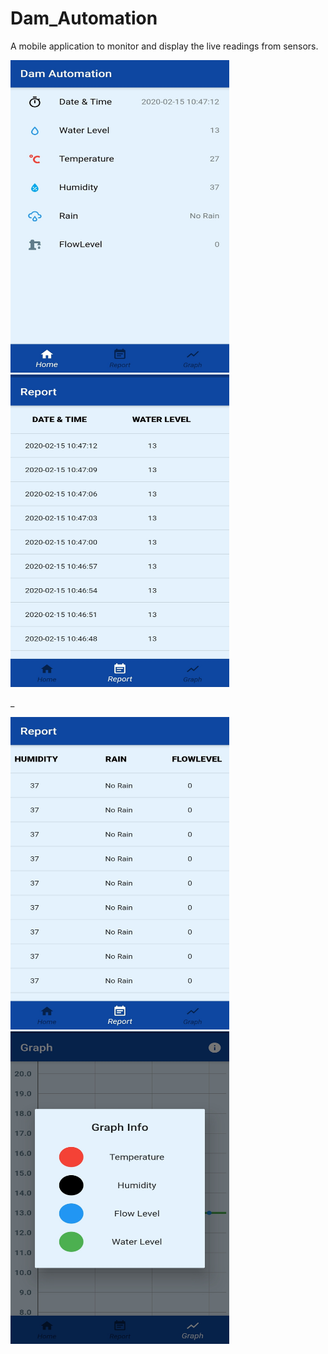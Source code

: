 # Dam_Automation
A mobile application to monitor and display the live readings from sensors.


<img src ="images/home.jpg" height = "500" width = "350">        &nbsp;&nbsp;&nbsp;&nbsp; &nbsp;&nbsp; &nbsp;&nbsp;&nbsp;&nbsp;&nbsp;&nbsp; &nbsp;&nbsp; &nbsp;&nbsp;          &nbsp;&nbsp;&nbsp;         <img src ="images/report.jpg" height = "500" width = "350">






_










<img src ="images/report1.jpg" height = "500" width = "350">        &nbsp;&nbsp;&nbsp;&nbsp; &nbsp;&nbsp; &nbsp;&nbsp;&nbsp;&nbsp;&nbsp;&nbsp; &nbsp;&nbsp; &nbsp;&nbsp;          &nbsp;&nbsp;&nbsp;         <img src ="images/graph.jpg" height = "500" width = "350">
